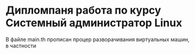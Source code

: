 # Дипломпаня работа по курсу Системный администратор Linux

В файле main.th прописан процер разворачивания виртуальных машин, в частности 

